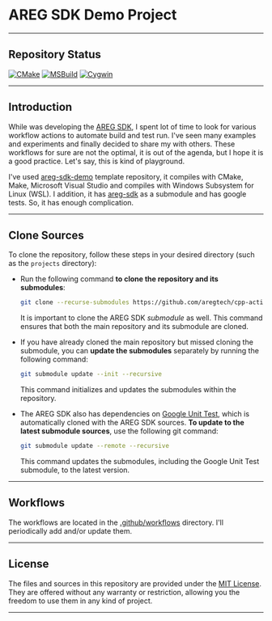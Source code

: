# AREG SDK Demo Project

---

## Repository Status

[![CMake](https://github.com/aregtech/cpp-action-workflows/actions/workflows/cmake.yml/badge.svg?branch=master)](https://github.com/aregtech/cpp-action-workflows/actions/workflows/cmake.yml)
[![MSBuild](https://github.com/aregtech/cpp-action-workflows/actions/workflows/msbuild.yml/badge.svg?branch=master)](https://github.com/aregtech/cpp-action-workflows/actions/workflows/msbuild.yml)
[![Cygwin](https://github.com/aregtech/cpp-action-workflows/actions/workflows/cygwin.yml/badge.svg)](https://github.com/aregtech/cpp-action-workflows/actions/workflows/cygwin.yml)

---

## Introduction

While was developing the [AREG SDK](https://github.com/aregtech/areg-sdk/), I spent lot of time to look for various workflow actions to automate build and test run. I've seen many examples and experiments and finally decided to share my with others. These workflows for sure are not the optimal, it is out of the agenda, but I hope it is a good practice. Let's say, this is kind of playground.

I've used [areg-sdk-demo](https://github.com/aregtech/areg-sdk-demo) template repository, it compiles with CMake, Make, Microsoft Visual Studio and compiles with  Windows Subsystem for Linux (WSL). I addition, it has  [areg-sdk](https://github.com/aregtech/areg-sdk/) as a submodule and has google tests. So, it has enough complication.

---

## Clone Sources

To clone the  repository, follow these steps in your desired directory (such as the `projects` directory):

* Run the following command **to clone the repository and its submodules**:
   ```bash
   git clone --recurse-submodules https://github.com/aregtech/cpp-action-workflows.git
   ```
   It is important to clone the AREG SDK *submodule* as well. This command ensures that both the main repository and its submodule are cloned.

* If you have already cloned the main repository but missed cloning the submodule, you can **update the submodules** separately by running the following command:
   ```bash
   git submodule update --init --recursive
   ```
   This command initializes and updates the submodules within the repository.

* The AREG SDK also has dependencies on [Google Unit Test](https://github.com/google/googletest), which is automatically cloned with the AREG SDK sources. **To update to the latest submodule sources**, use the following git command:
   ```bash
   git submodule update --remote --recursive
   ```
   This command updates the submodules, including the Google Unit Test submodule, to the latest version.

---

## Workflows

The workflows are located in the [.github/workflows](https://github.com/aregtech/cpp-action-workflows/tree/master/.github/workflows) directory. I'll periodically add and/or update them.

---

## License

The files and sources in this repository are provided under the [MIT License](https://github.com/aregtech/areg-sdk-demo/blob/main/LICENSE). They are offered without any warranty or restriction, allowing you the freedom to use them in any kind of project.

---
